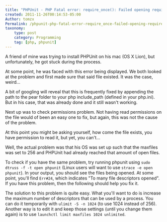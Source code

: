 ```yaml
---
title: "PHPUnit - PHP Fatal error: require_once(): Failed opening required 'PHPUnit/Util/Filter.php'"
created: 2011-11-26T00:14:53-05:00
Author: tomzx
Permalink: /phpunit-php-fatal-error-require_once-failed-opening-required-phpunitutilfilter-php/
taxonomy:
    type: post
    category: Programming
    tag: [php, phpunit]
---
```


A friend of mine was trying to install PHPUnit on his mac (OS X Lion), but unfortunately, he got stuck during the process.

At some point, he was faced with this error being displayed. We both looked at the problem and first made sure that said file existed. It was the case, weird...

A bit of googling will reveal that this is frequently fixed by appending the path to the pear folder to your php include_path (defined in your php.ini). But in his case, that was already done and it still wasn't working.

Next up was to check permissions problem. Not having read permissions on the file would of been an easy one to fix, but again, this was not the cause of the problem.

At this point you might be asking yourself, how come the file exists, you have permission to read it, but yet, you can't...

Well, the actual problem was that his OS was set up such that the maxfiles was set to 256 and PHPUnit had already reached that amount of open files.

To check if you have the same problem, try running phpunit using `sudo dtruss -f -t open phpunit` (Linux users will want to use `strace -e open phpunit`). In your output, you should see the files being opened. At some point, you'll find `Err#24`, which indicates "To many file descriptors opened". If you have this problem, then the following should help you fix it.

The solution to this problem is quite easy. What you'll want to do is increase the maximum number of descriptors that can be used by a process. You can do it temporarily with `ulimit -S -n 1024` (to use 1024 instead of 256). Another way is to edit it and keep those settings (until you change them again) is to use `launchctl limit maxfiles 1024 unlimited`.
